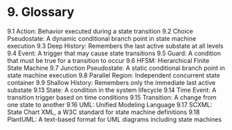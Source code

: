 # 9. Glossary

9.1 Action: Behavior executed during a state transition
9.2 Choice Pseudostate: A dynamic conditional branch point in state machine execution
9.3 Deep History: Remembers the last active substate at all levels
9.4 Event: A trigger that may cause state transitions
9.5 Guard: A condition that must be true for a transition to occur
9.6 HFSM: Hierarchical Finite State Machine
9.7 Junction Pseudostate: A static conditional branch point in state machine execution
9.8 Parallel Region: Independent concurrent state container
9.9 Shallow History: Remembers only the immediate last active substate
9.13 State: A condition in the system lifecycle
9.14 Time Event: A transition trigger based on time conditions
9.15 Transition: A change from one state to another
9.16 UML: Unified Modeling Language
9.17 SCXML: State Chart XML, a W3C standard for state machine definitions
9.18 PlantUML: A text-based format for UML diagrams including state machines

